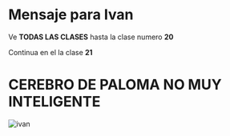 # Mensaje para Ivan 
Ve **TODAS LAS CLASES** hasta la clase numero **20**

Continua en el la clase **21**


# **CEREBRO DE PALOMA NO MUY INTELIGENTE**
![ivan](https://imagenes.20minutos.es/files/image_656_370/uploads/imagenes/2007/02/28/566134a.jpg)
